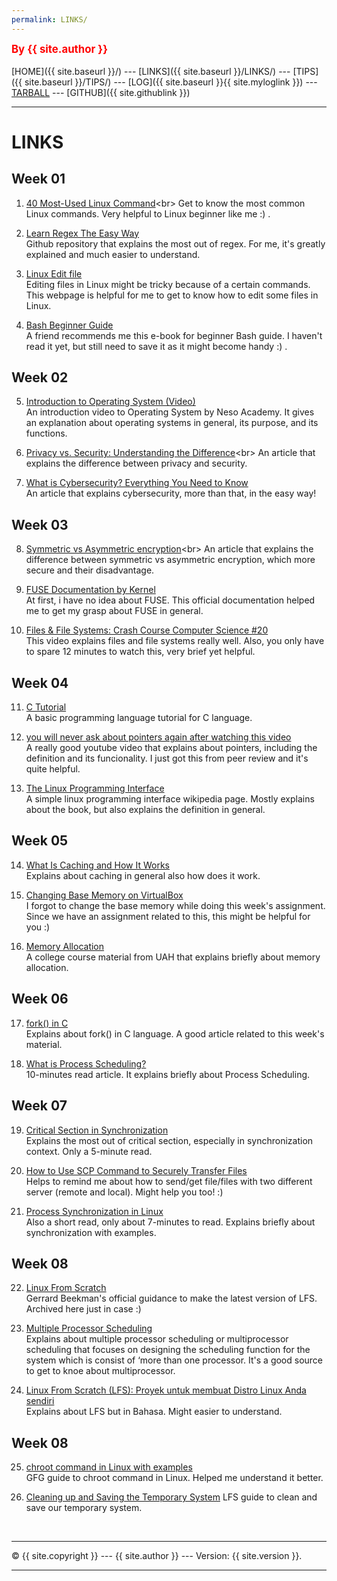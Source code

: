 ```yaml
---
permalink: LINKS/
---
```

<span style="color:red; font-weight:bold; font-size:larger;">By {{ site.author }}</span>
<br><br>
[HOME]({{ site.baseurl }}/) ---
[LINKS]({{ site.baseurl }}/LINKS/) ---
[TIPS]({{ site.baseurl }}/TIPS/) ---
[LOG]({{ site.baseurl }}{{ site.myloglink }}) ---
[TARBALL](site.tarballink) ---
[GITHUB]({{ site.githublink }})
<br>
<hr>

# LINKS

## Week 01
1. [40 Most-Used Linux Command](https://kinsta.com/blog/linux-commands/#:~:text=Commands%20Cheat%20Sheet-,What%20Is%20a%20Linux%20Command%3F,abstraction%20of%20command%2Dline%20programs.)<br>
Get to know the most common Linux commands. Very helpful to Linux beginner like me :) .

2. [Learn Regex The Easy Way](https://github.com/ziishaned/learn-regex)<br>
Github repository that explains the most out of regex. For me, it's greatly explained and much easier to understand.

3. [Linux Edit file](https://www.javatpoint.com/linux-edit-file)<br>
Editing files in Linux might be tricky because of a certain commands. This webpage is helpful for me to get to know how to edit some files in Linux.  

4. [Bash Beginner Guide](https://tldp.org/LDP/Bash-Beginners-Guide/Bash-Beginners-Guide.pdf)<br>
A friend recommends me this e-book for beginner Bash guide. I haven't read it yet, but still need to save it as it might become handy :) .  

## Week 02
5. [Introduction to Operating System (Video)](https://www.youtube.com/watch?v=vBURTt97EkA)<br>
An introduction video to Operating System by Neso Academy. It gives an explanation about operating systems in general, its purpose, and its functions.  

6. [Privacy vs. Security: Understanding the Difference](https://www.auditboard.com/blog/privacy-vs-security/#:~:text=Privacy%20typically%20refers%20to%20the,%2C%20leak%2C%20or%20cyber%20attack.)<br>
An article that explains the difference between privacy and security.

7. [What is Cybersecurity? Everything You Need to Know](https://www.techtarget.com/searchsecurity/definition/cybersecurity)<br>
An article that explains cybersecurity, more than that, in the easy way!

## Week 03
8. [Symmetric vs Asymmetric encryption](https://blog.mailfence.com/symmetric-vs-asymmetric-encryption/#:~:text=Symmetric%20encryption%20uses%20a%20private,her%20private%20key%20to%20decrypt.)<br>
An article that explains the difference between symmetric vs asymmetric encryption, which more secure and their disadvantage.

9. [FUSE Documentation by Kernel](https://www.kernel.org/doc/html/latest/filesystems/fuse.html)<br>
At first, i have no idea about FUSE. This official documentation helped me to get my grasp about FUSE in general.

10. [Files & File Systems: Crash Course Computer Science #20](https://www.youtube.com/watch?v=KN8YgJnShPM)<br>
This video explains files and file systems really well. Also, you only have to spare 12 minutes to watch this, very brief yet helpful. 

## Week 04
11. [C Tutorial](https://www.tutorialspoint.com/cprogramming/index.htm)<br>
A basic programming language tutorial for C language.

12. [you will never ask about pointers again after watching this video](https://www.youtube.com/watch?v=2ybLD6_2gKM)<br>
A really good youtube video that explains about pointers, including the definition and its funcionality. I just got this from peer review and it's quite helpful.

13. [The Linux Programming Interface](https://en.wikipedia.org/wiki/The_Linux_Programming_Interface)<br>
A simple linux programming interface wikipedia page. Mostly explains about the book, but also explains the definition in general.

## Week 05
14. [What Is Caching and How It Works](https://www.fortinet.com/resources/cyberglossary/what-is-caching)<br>
Explains about caching in general also how does it work.

15. [Changing Base Memory on VirtualBox](https://osp4diss.vlsm.org/DebianGuestOnVirtualBox3.html#idx01)<br>
I forgot to change the base memory while doing this week's assignment. Since we have an assignment related to this, this might be helpful for you :)

16. [Memory Allocation](https://www.cs.uah.edu/~rcoleman/Common/C_Reference/MemoryAlloc.html)<br>
A college course material from UAH that explains briefly about memory allocation.

## Week 06
17. [fork() in C](https://www.geeksforgeeks.org/fork-system-call/)<br>
Explains about fork() in C language. A good article related to this week's material.

18. [What is Process Scheduling?](https://www.studytonight.com/operating-system/process-scheduling)<br>
10-minutes read article. It explains briefly about Process Scheduling.

## Week 07
19. [Critical Section in Synchronization](https://www.geeksforgeeks.org/g-fact-70/)<br>
Explains the most out of critical section, especially in synchronization context. Only a 5-minute read.

20. [How to Use SCP Command to Securely Transfer Files](https://linuxize.com/post/how-to-use-scp-command-to-securely-transfer-files/)<br>
Helps to remind me about how to send/get file/files with two different server (remote and local). Might help you too! :) 

21. [Process Synchronization in Linux](https://www.tutorialspoint.com/process-synchronization-in-linux)<br>
Also a short read, only about 7-minutes to read. Explains briefly about synchronization with examples.

## Week 08
22. [Linux From Scratch](https://www.linuxfromscratch.org/lfs/view/11.0/)<br>
Gerrard Beekman's official guidance to make the latest version of LFS. Archived here just in case :)

23. [Multiple Processor Scheduling](https://binaryterms.com/multiple-processor-scheduling.html)<br>
Explains about multiple processor scheduling or multiprocessor scheduling that focuses on designing the scheduling function for the system which is consist of ‘more than one processor. It's a good source to get to knoe about multiprocessor.

24. [Linux From Scratch (LFS): Proyek untuk membuat Distro Linux Anda sendiri](https://blog.desdelinux.net/id/linux-dari-awal-lfs-pembuatan-proyek-distro-linux/)<br>
Explains about LFS but in Bahasa. Might easier to understand.

## Week 08
25. [chroot command in Linux with examples](https://www.geeksforgeeks.org/chroot-command-in-linux-with-examples/)<br>
GFG guide to chroot command in Linux. Helped me understand it better.

26. [Cleaning up and Saving the Temporary System](https://www.linuxfromscratch.org/lfs/view/development/chapter07/cleanup.html)
LFS guide to clean and save our temporary system.

<br>
<hr>
&copy; {{ site.copyright }} --- {{ site.author }} --- Version: {{ site.version }}.
<hr>
<br>
